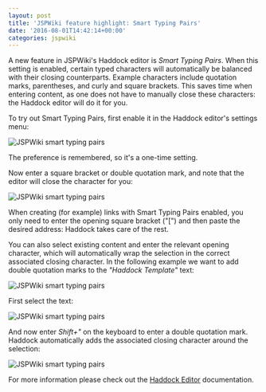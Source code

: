 ```yaml
---
layout: post
title: 'JSPWiki feature highlight: Smart Typing Pairs'
date: '2016-08-01T14:42:14+00:00'
categories: jspwiki
---
```

<p>A new feature in JSPWiki's Haddock editor is <em>Smart Typing Pairs</em>. When this setting is enabled, certain typed characters will automatically be balanced with their closing counterparts. Example characters include quotation marks, parentheses, and curly and square brackets. This saves time when entering content, as one does not have to manually close these characters: the Haddock editor will do it for you.</p> 
  <p>To try out Smart Typing Pairs, first enable it in the Haddock editor's settings menu:</p> 
  <p><img src="https://blogs.apache.org/jspwiki/mediaresource/36625c51-4f7c-4b1c-87b2-655dbe4b2995" alt="JSPWiki smart typing pairs" /><br /> </p> 
  <p>The preference is remembered, so it's a one-time setting. </p> 
  <p>Now enter a square bracket or double quotation mark, and note that the editor will close the character for you:</p> 
  <p><img src="https://blogs.apache.org/jspwiki/mediaresource/bbfdbcc0-9ca4-403b-b279-a4b8f6c2cd01" alt="JSPWiki smart typing pairs" /><br /> </p> 
  <p>When creating (for example) links with Smart Typing Pairs enabled, you only need to enter the opening square bracket (&quot;[&quot;) and then paste the desired address: Haddock takes care of the rest.</p> 
  <p>You can also select existing content and enter the relevant opening character, which will automatically wrap the selection in the correct associated closing character. In the following example we want to add double quotation marks to the <em>&quot;Haddock Template&quot;</em> text:</p> 
  <p><img src="https://blogs.apache.org/jspwiki/mediaresource/7fb4918f-9423-4446-b976-157dc26d3b59" alt="JSPWiki smart typing pairs" /><br /> </p> 
  <p> </p> 
  <p>First select the text:</p> 
  <p><img src="https://blogs.apache.org/jspwiki/mediaresource/40211db9-5631-45ad-abce-716af3c2a3b6" alt="JSPWiki smart typing pairs" /><br /> </p> 
  <p>And now enter <em>Shift+&quot;</em> on the keyboard to enter a double quotation mark. Haddock automatically adds the associated closing character around the selection:</p> 
  <p><img src="https://blogs.apache.org/jspwiki/mediaresource/235ab6ce-4b47-4a4b-a2cf-f394ec80ee68" alt="JSPWiki smart typing pairs" /><br /> </p> 
  <p>For more information please check out the <a title="Link to the Haddock editor documentation" href="https://jspwiki-wiki.apache.org/Wiki.jsp?page=Haddock%20Editor" target="_blank">Haddock Editor</a> documentation.<br /></p> 
  <p> </p> 
  <p><br /></p> 
  <p><br /></p> 
  <p> </p> 
  <p><br /></p> 
  <p> </p>
